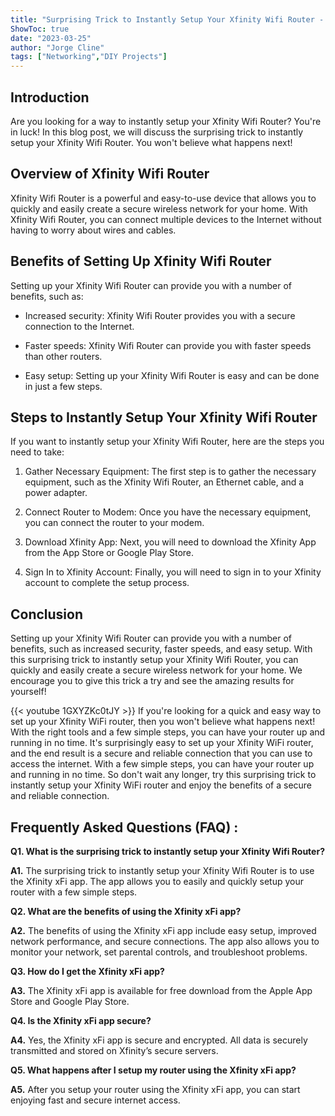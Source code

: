 ```yaml
---
title: "Surprising Trick to Instantly Setup Your Xfinity Wifi Router - You Won't Believe What Happens Next!"
ShowToc: true 
date: "2023-03-25"
author: "Jorge Cline" 
tags: ["Networking","DIY Projects"]
---
```

## Introduction
Are you looking for a way to instantly setup your Xfinity Wifi Router? You're in luck! In this blog post, we will discuss the surprising trick to instantly setup your Xfinity Wifi Router. You won't believe what happens next!

## Overview of Xfinity Wifi Router
Xfinity Wifi Router is a powerful and easy-to-use device that allows you to quickly and easily create a secure wireless network for your home. With Xfinity Wifi Router, you can connect multiple devices to the Internet without having to worry about wires and cables.

## Benefits of Setting Up Xfinity Wifi Router
Setting up your Xfinity Wifi Router can provide you with a number of benefits, such as:

- Increased security: Xfinity Wifi Router provides you with a secure connection to the Internet.

- Faster speeds: Xfinity Wifi Router can provide you with faster speeds than other routers.

- Easy setup: Setting up your Xfinity Wifi Router is easy and can be done in just a few steps.

## Steps to Instantly Setup Your Xfinity Wifi Router
If you want to instantly setup your Xfinity Wifi Router, here are the steps you need to take:

1. Gather Necessary Equipment: The first step is to gather the necessary equipment, such as the Xfinity Wifi Router, an Ethernet cable, and a power adapter.

2. Connect Router to Modem: Once you have the necessary equipment, you can connect the router to your modem.

3. Download Xfinity App: Next, you will need to download the Xfinity App from the App Store or Google Play Store.

4. Sign In to Xfinity Account: Finally, you will need to sign in to your Xfinity account to complete the setup process.

## Conclusion
Setting up your Xfinity Wifi Router can provide you with a number of benefits, such as increased security, faster speeds, and easy setup. With this surprising trick to instantly setup your Xfinity Wifi Router, you can quickly and easily create a secure wireless network for your home. We encourage you to give this trick a try and see the amazing results for yourself!

{{< youtube 1GXYZKc0tJY >}} 
If you're looking for a quick and easy way to set up your Xfinity WiFi router, then you won't believe what happens next! With the right tools and a few simple steps, you can have your router up and running in no time. It's surprisingly easy to set up your Xfinity WiFi router, and the end result is a secure and reliable connection that you can use to access the internet. With a few simple steps, you can have your router up and running in no time. So don't wait any longer, try this surprising trick to instantly setup your Xfinity WiFi router and enjoy the benefits of a secure and reliable connection.

## Frequently Asked Questions (FAQ) :
**Q1. What is the surprising trick to instantly setup your Xfinity Wifi Router?**

**A1.** The surprising trick to instantly setup your Xfinity Wifi Router is to use the Xfinity xFi app. The app allows you to easily and quickly setup your router with a few simple steps.

**Q2. What are the benefits of using the Xfinity xFi app?**

**A2.** The benefits of using the Xfinity xFi app include easy setup, improved network performance, and secure connections. The app also allows you to monitor your network, set parental controls, and troubleshoot problems.

**Q3. How do I get the Xfinity xFi app?**

**A3.** The Xfinity xFi app is available for free download from the Apple App Store and Google Play Store.

**Q4. Is the Xfinity xFi app secure?**

**A4.** Yes, the Xfinity xFi app is secure and encrypted. All data is securely transmitted and stored on Xfinity’s secure servers.

**Q5. What happens after I setup my router using the Xfinity xFi app?**

**A5.** After you setup your router using the Xfinity xFi app, you can start enjoying fast and secure internet access.






